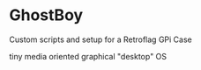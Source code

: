 # GhostBoy
Custom scripts and setup for a Retroflag GPi Case

tiny media oriented graphical "desktop" OS
